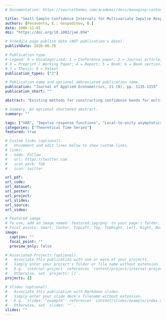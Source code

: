 ```yaml
---
# Documentation: https://sourcethemes.com/academic/docs/managing-content/

title: "Small-Sample Confidence Intervals for Multivariate Impulse Response Functions at Long Horizons"
authors: [Pesavento, E.; Gospodinov, B.]
date: 2006-12-01
doi: "https://doi.org/10.1002/jae.894"

# Schedule page publish date (NOT publication's date).
publishDate: 2020-06-26

# Publication type.
# Legend: 0 = Uncategorized; 1 = Conference paper; 2 = Journal article;
# 3 = Preprint / Working Paper; 4 = Report; 5 = Book; 6 = Book section;
# 7 = Thesis; 8 = Patent
publication_types: ["2"]

# Publication name and optional abbreviated publication name.
publication: "Journal of Applied Econometrics, 21 (8), pp. 1135-1155"
publication_short: ""

abstract: "Existing methods for constructing confidence bands for multivariate impulse response functions may have poor coverage at long lead times when variables are highly persistent. The goal of this paper is to propose a simple method that is not pointwise and that is robust to the presence of highly persistent processes. We use approximations based on local-to-unity asymptotic theory, and allow the horizon to be a fixed fraction of the sample size. We show that our method has better coverage properties at long horizons than existing methods, and may provide different economic conclusions in empirical applications. We also propose a modification of this method which has good coverage properties at both short and long horizons."

# Summary. An optional shortened abstract.
summary: ""

tags: ["VAR", "Impulse response functions", "Local-to-unity asymptotics", "Unit root"]
categories: ["Theoretical Time Series"]
featured: true

# Custom links (optional).
#   Uncomment and edit lines below to show custom links.
# links:
# - name: Follow
#   url: https://twitter.com
#   icon_pack: fab
#   icon: twitter

url_pdf: 
url_code:
url_dataset:
url_poster:
url_project:
url_slides:
url_source:
url_video:

# Featured image
# To use, add an image named `featured.jpg/png` to your page's folder. 
# Focal points: Smart, Center, TopLeft, Top, TopRight, Left, Right, BottomLeft, Bottom, BottomRight.
image:
  caption: ""
  focal_point: ""
  preview_only: false

# Associated Projects (optional).
#   Associate this publication with one or more of your projects.
#   Simply enter your project's folder or file name without extension.
#   E.g. `internal-project` references `content/project/internal-project/index.md`.
#   Otherwise, set `projects: []`.
projects: []

# Slides (optional).
#   Associate this publication with Markdown slides.
#   Simply enter your slide deck's filename without extension.
#   E.g. `slides: "example"` references `content/slides/example/index.md`.
#   Otherwise, set `slides: ""`.
slides: ""
---
```

